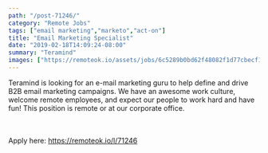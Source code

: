 ```yaml
---
path: "/post-71246/"
category: "Remote Jobs"
tags: ["email marketing","marketo","act-on"]
title: "Email Marketing Specialist"
date: "2019-02-18T14:09:24-08:00"
summary: "Teramind"
images: ["https://remoteok.io/assets/jobs/6c5289b0bd62f48082f1d77cbecf15de1550506164.png"]
---
```


Teramind is looking for an e-mail marketing guru to help define and drive B2B email marketing campaigns. We have an awesome work culture, welcome remote employees, and expect our people to work hard and have fun! This position is remote or at our corporate office.

<br/>
<br/>
Apply here: <A HREF="https://remoteok.io/l/71246">https://remoteok.io/l/71246</A>
